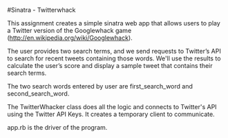 #Sinatra - Twitterwhack

This assignment creates a simple sinatra web app that allows users to play a
Twitter version of the Googlewhack game (http://en.wikipedia.org/wiki/Googlewhack).

The user provides two search terms, and we send requests to Twitter’s API to search
for recent tweets containing those words.
We'll use the results to calculate the user’s score and display a sample tweet that
contains their search terms.

The two search words entered by user are first_search_word and second_search_word.

The TwitterWhacker class does all the logic and connects to Twitter's API using
the Twitter API Keys. It creates a temporary client to communicate.

app.rb is the driver of the program.
